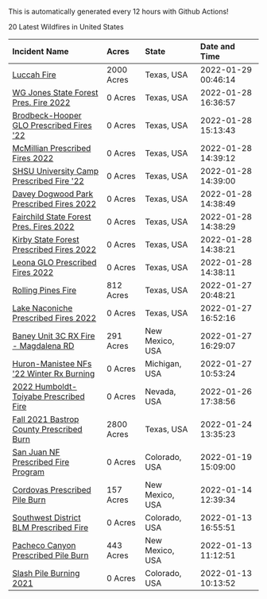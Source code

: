 This is automatically generated every 12 hours with Github Actions!

20 Latest Wildfires in United States

 | Incident Name | Acres | State | Date and Time |
|:---|:---|:---|:---|
| [Luccah Fire](https://inciweb.nwcg.gov/incident/7939/) | 2000 Acres | Texas, USA | 2022-01-29 00:46:14 |
| [WG Jones State Forest Pres. Fire 2022](https://inciweb.nwcg.gov/incident/7938/) | 0 Acres | Texas, USA | 2022-01-28 16:36:57 |
| [Brodbeck-Hooper GLO Prescribed Fires '22](https://inciweb.nwcg.gov/incident/7937/) | 0 Acres | Texas, USA | 2022-01-28 15:13:43 |
| [McMillian Prescribed Fires 2022](https://inciweb.nwcg.gov/incident/7931/) | 0 Acres | Texas, USA | 2022-01-28 14:39:12 |
| [SHSU University Camp Prescribed Fire '22](https://inciweb.nwcg.gov/incident/7932/) | 0 Acres | Texas, USA | 2022-01-28 14:39:00 |
| [Davey Dogwood Park Prescribed Fires 2022](https://inciweb.nwcg.gov/incident/7933/) | 0 Acres | Texas, USA | 2022-01-28 14:38:49 |
| [Fairchild State Forest Pres. Fires 2022](https://inciweb.nwcg.gov/incident/7935/) | 0 Acres | Texas, USA | 2022-01-28 14:38:29 |
| [Kirby State Forest Prescribed Fires 2022](https://inciweb.nwcg.gov/incident/7930/) | 0 Acres | Texas, USA | 2022-01-28 14:38:21 |
| [Leona GLO Prescribed Fires 2022](https://inciweb.nwcg.gov/incident/7936/) | 0 Acres | Texas, USA | 2022-01-28 14:38:11 |
| [Rolling Pines Fire](https://inciweb.nwcg.gov/incident/7927/) | 812 Acres | Texas, USA | 2022-01-27 20:48:21 |
| [Lake Naconiche Prescribed Fires 2022](https://inciweb.nwcg.gov/incident/7934/) | 0 Acres | Texas, USA | 2022-01-27 16:52:16 |
| [Baney Unit 3C RX Fire - Magdalena RD](https://inciweb.nwcg.gov/incident/7883/) | 291 Acres | New Mexico, USA | 2022-01-27 16:29:07 |
| [Huron-Manistee NFs '22 Winter Rx Burning](https://inciweb.nwcg.gov/incident/7928/) | 0 Acres | Michigan, USA | 2022-01-27 10:53:24 |
| [2022 Humboldt-Toiyabe Prescribed Fire](https://inciweb.nwcg.gov/incident/7310/) | 0 Acres | Nevada, USA | 2022-01-26 17:38:56 |
| [Fall 2021 Bastrop County Prescribed Burn](https://inciweb.nwcg.gov/incident/7867/) | 2800 Acres | Texas, USA | 2022-01-24 13:35:23 |
| [San Juan NF Prescribed Fire Program](https://inciweb.nwcg.gov/incident/6288/) | 0 Acres | Colorado, USA | 2022-01-19 15:09:00 |
| [Cordovas Prescribed Pile Burn](https://inciweb.nwcg.gov/incident/7918/) | 157 Acres | New Mexico, USA | 2022-01-14 12:39:34 |
| [Southwest District BLM Prescribed Fire ](https://inciweb.nwcg.gov/incident/7852/) | 0 Acres | Colorado, USA | 2022-01-13 16:55:51 |
| [Pacheco Canyon Prescribed Pile Burn](https://inciweb.nwcg.gov/incident/7921/) | 443 Acres | New Mexico, USA | 2022-01-13 11:12:51 |
| [Slash Pile Burning 2021](https://inciweb.nwcg.gov/incident/4648/) | 0 Acres | Colorado, USA | 2022-01-13 10:13:52 |
